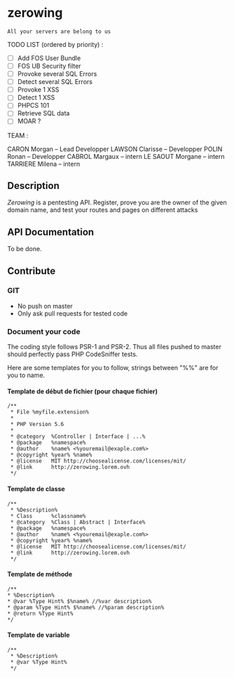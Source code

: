 zerowing
========

    All your servers are belong to us
    
    
TODO LIST (ordered by priority) :

- [ ] Add FOS User Bundle
- [ ] FOS UB Security filter
- [ ] Provoke several SQL Errors
- [ ] Detect several SQL Errors
- [ ] Provoke 1 XSS
- [ ] Detect 1 XSS
- [ ] PHPCS 101
- [ ] Retrieve SQL data
- [ ] MOAR ?

TEAM :

CARON Morgan – Lead Developper
LAWSON Clarisse – Developper
POLIN Ronan – Developper
CABROL Margaux – intern
LE SAOUT Morgane – intern
TARRIERE Milena – intern

## Description

*Zerowing* is a pentesting API. Register, prove you are the owner of the given domain name, 
  and test your routes and pages on different attacks
  
## API Documentation

To be done.

## Contribute

### GIT

- No push on master
- Only ask pull requests for tested code


### Document your code

The coding style follows PSR-1 and PSR-2. Thus all files pushed to master should perfectly pass 
PHP CodeSniffer tests.

Here are some templates for you to follow, strings between "%%" are for you to name.


#### Template de début de fichier (pour chaque fichier)
 
    /**
     * File %myfile.extension%
     *
     * PHP Version 5.6
     *
     * @category  %Controller | Interface | ...%
     * @package   %namespace%
     * @author    %name% <%youremail@exaple.com%>
     * @copyright %year% %name%
     * @license   MIT http://choosealicense.com/licenses/mit/
     * @link      http://zerowing.lorem.ovh
     */

#### Template de classe

 
    /**
     * %Description%
     * Class      %classname%
     * @category  %Class | Abstract | Interface%
     * @package   %namespace%
     * @author    %name% <%youremail@exaple.com%>
     * @copyright %year% %name%
     * @license   MIT http://choosealicense.com/licenses/mit/
     * @link      http://zerowing.lorem.ovh
     */
    
#### Template de méthode

    /**
    * %Description%
    * @var %Type Hint% $%name% //%var description%
    * @param %Type Hint% $%name% //%param description%
    * @return %Type Hint%
    */
    
####  Template de variable

    /**
     * %Description%
     * @var %Type Hint%
     */
     
 